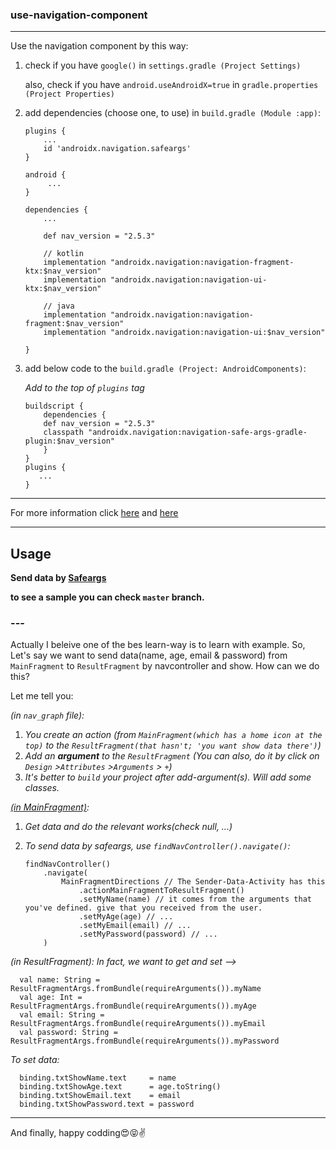 ### use-navigation-component
---

Use the navigation component by this way:

  1. check if you have `google()` in `settings.gradle (Project Settings)`
  
      also, check if you have `android.useAndroidX=true` in `gradle.properties (Project Properties)`

  2. add dependencies (choose one, to use) in `build.gradle (Module :app)`:
  
         plugins {
             ...
             id 'androidx.navigation.safeargs'
         }
         
         android {
              ...
         }
         
         dependencies {
             ...
             
             def nav_version = "2.5.3"
              
             // kotlin
             implementation "androidx.navigation:navigation-fragment-ktx:$nav_version"
             implementation "androidx.navigation:navigation-ui-ktx:$nav_version"
         
             // java
             implementation "androidx.navigation:navigation-fragment:$nav_version"
             implementation "androidx.navigation:navigation-ui:$nav_version"
             
         }
         
  3. add below code to the `build.gradle (Project: AndroidComponents)`: 
  
      *Add to the top of `plugins` tag*
      
         buildscript {
             dependencies {
             def nav_version = "2.5.3"
             classpath "androidx.navigation:navigation-safe-args-gradle-plugin:$nav_version"
             }
         }
         plugins {
            ...
         }

---

For more information click [here](https://developer.android.com/guide/navigation/navigation-getting-started) 
and [here](https://developer.android.com/topic/libraries/architecture/adding-components#navigation)

---

## Usage
 ****Send data by [Safeargs](https://developer.android.com/guide/navigation/navigation-pass-data)****
 
 ****to see a sample you can check `master` branch.****
 
 ### ---
 
  Actually I beleive one of the bes learn-way is to learn with example. So, Let's say we want to send data(name, age, email 
  & password) from `MainFragment` to `ResultFragment` by navcontroller and show. How can we do this?
  
  Let me tell you:
  
  *(in `nav_graph` file):*
  1. *You create an action (from `MainFragment(which has a home icon at the top)` to the `ResultFragment(that hasn't; 'you want show data there')`)*
  2. *Add an **argument** to the `ResultFragment` (You can also, do it by click on `Design` >`Attributes` >`Arguments` > `+`)*
  3. *It's better to `build` your project after add-argument(s). Will add some classes.*
  
  *[(in MainFragment)](https://github.com/fekri86114/use-navigation-component/blob/master/app/src/main/java/info/fekri/androidcomponents/MainFragment.kt#:~:text=class%20MainFragment%20%3A%20Fragment()%20%7B):*
  
  1. *Get data and do the relevant works(check null, ...)*
  2. *To send data by safeargs, use `findNavController().navigate()`:*
  
         findNavController()
             .navigate(
                 MainFragmentDirections // The Sender-Data-Activity has this
                     .actionMainFragmentToResultFragment()
                     .setMyName(name) // it comes from the arguments that you've defined. give that you received from the user.
                     .setMyAge(age) // ...
                     .setMyEmail(email) // ...
                     .setMyPassword(password) // ...
             )
      
  *(in ResultFragment):*
  *In fact, we want to get and set -->*
  
      val name: String = ResultFragmentArgs.fromBundle(requireArguments()).myName
      val age: Int = ResultFragmentArgs.fromBundle(requireArguments()).myAge
      val email: String = ResultFragmentArgs.fromBundle(requireArguments()).myEmail
      val password: String = ResultFragmentArgs.fromBundle(requireArguments()).myPassword
      
  *To set data:*
      
      binding.txtShowName.text     = name
      binding.txtShowAge.text      = age.toString()
      binding.txtShowEmail.text    = email
      binding.txtShowPassword.text = password
      
---

And finally, happy codding😍😝✌


